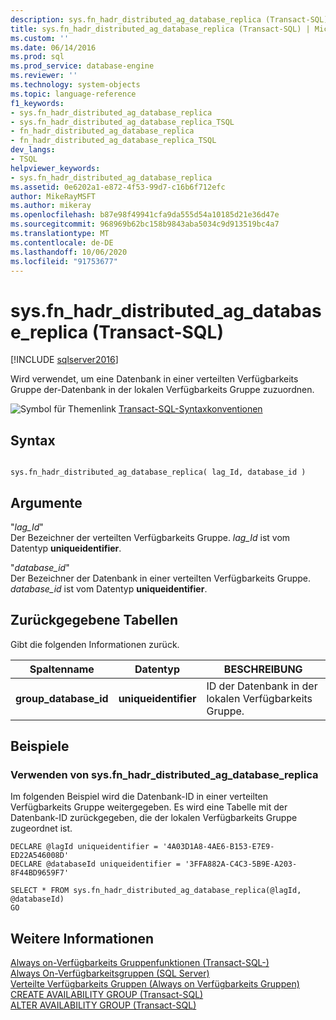 ```yaml
---
description: sys.fn_hadr_distributed_ag_database_replica (Transact-SQL)
title: sys.fn_hadr_distributed_ag_database_replica (Transact-SQL) | Microsoft-Dokumentation
ms.custom: ''
ms.date: 06/14/2016
ms.prod: sql
ms.prod_service: database-engine
ms.reviewer: ''
ms.technology: system-objects
ms.topic: language-reference
f1_keywords:
- sys.fn_hadr_distributed_ag_database_replica
- sys.fn_hadr_distributed_ag_database_replica_TSQL
- fn_hadr_distributed_ag_database_replica
- fn_hadr_distributed_ag_database_replica_TSQL
dev_langs:
- TSQL
helpviewer_keywords:
- sys.fn_hadr_distributed_ag_database_replica
ms.assetid: 0e6202a1-e872-4f53-99d7-c16b6f712efc
author: MikeRayMSFT
ms.author: mikeray
ms.openlocfilehash: b87e98f49941cfa9da555d54a10185d21e36d47e
ms.sourcegitcommit: 968969b62bc158b9843aba5034c9d913519bc4a7
ms.translationtype: MT
ms.contentlocale: de-DE
ms.lasthandoff: 10/06/2020
ms.locfileid: "91753677"
---
```

# <a name="sysfn_hadr_distributed_ag_database_replica-transact-sql"></a>sys.fn_hadr_distributed_ag_database_replica (Transact-SQL)
[!INCLUDE [sqlserver2016](../../includes/applies-to-version/sqlserver2016.md)]

  Wird verwendet, um eine Datenbank in einer verteilten Verfügbarkeits Gruppe der-Datenbank in der lokalen Verfügbarkeits Gruppe zuzuordnen.  
   
 ![Symbol für Themenlink](../../database-engine/configure-windows/media/topic-link.gif "Symbol für Themenlink") [Transact-SQL-Syntaxkonventionen](../../t-sql/language-elements/transact-sql-syntax-conventions-transact-sql.md)  
  
## <a name="syntax"></a>Syntax  
  
```  
  
sys.fn_hadr_distributed_ag_database_replica( lag_Id, database_id )  
```  
  
## <a name="arguments"></a>Argumente  
 "*lag_Id*"  
 Der Bezeichner der verteilten Verfügbarkeits Gruppe. *lag_Id* ist vom Datentyp **uniqueidentifier**.  
  
 "*database_id*"  
 Der Bezeichner der Datenbank in einer verteilten Verfügbarkeits Gruppe. *database_id* ist vom Datentyp **uniqueidentifier**.  
  
## <a name="tables-returned"></a>Zurückgegebene Tabellen  
 Gibt die folgenden Informationen zurück.  
  
|Spaltenname|Datentyp|BESCHREIBUNG|  
|-----------------|---------------|-----------------|  
|**group_database_id**|**uniqueidentifier**|ID der Datenbank in der lokalen Verfügbarkeits Gruppe.|  
  
## <a name="examples"></a>Beispiele  
  
### <a name="using-sysfn_hadr_distributed_ag_database_replica"></a>Verwenden von sys.fn_hadr_distributed_ag_database_replica  
 Im folgenden Beispiel wird die Datenbank-ID in einer verteilten Verfügbarkeits Gruppe weitergegeben. Es wird eine Tabelle mit der Datenbank-ID zurückgegeben, die der lokalen Verfügbarkeits Gruppe zugeordnet ist.  
  
```  
DECLARE @lagId uniqueidentifier = '4A03D1A8-4AE6-B153-E7E9-ED22A546008D'  
DECLARE @databaseId uniqueidentifier = '3FFA882A-C4C3-5B9E-A203-8F44BD9659F7'  
  
SELECT * FROM sys.fn_hadr_distributed_ag_database_replica(@lagId, @databaseId)  
GO  
```  
  
## <a name="see-also"></a>Weitere Informationen  
 [Always on-Verfügbarkeits Gruppenfunktionen &#40;Transact-SQL-&#41;](../../relational-databases/system-functions/always-on-availability-groups-functions-transact-sql.md)   
 [Always On-Verfügbarkeitsgruppen &#40;SQL Server&#41;](../../database-engine/availability-groups/windows/always-on-availability-groups-sql-server.md)   
 [Verteilte Verfügbarkeits Gruppen &#40;Always on Verfügbarkeits Gruppen&#41;](../../database-engine/availability-groups/windows/distributed-availability-groups.md)   
 [CREATE AVAILABILITY GROUP &#40;Transact-SQL&#41;](../../t-sql/statements/create-availability-group-transact-sql.md)   
 [ALTER AVAILABILITY GROUP &#40;Transact-SQL&#41;](../../t-sql/statements/alter-availability-group-transact-sql.md)  
  
